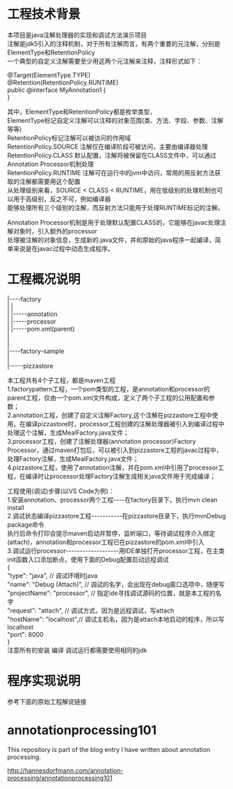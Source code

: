 # 工程技术背景
本项目是java注解处理器的实现和调试方法演示项目  
注解是jdk5引入的注释机制，对于所有注解而言，有两个重要的元注解，分别是ElementType和RetentionPolicy  
一个典型的自定义注解需要至少用这两个元注解来注释，注释形式如下：  
  
@Target(ElementType.TYPE)  
@Retention(RetentionPolicy.RUNTIME)  
public @interface MyAnnotation1 {  
}  
  
其中，ElementType和RetentionPolicy都是枚举类型，  
ElementType标记自定义注解可以注释的对象范围(类、方法、字段、参数、注解等等)  
RetentionPolicy标记注解可以被访问的作用域  
RetentionPolicy.SOURCE 注解仅在编译阶段可被访问，主要由编译器处理  
RetentionPolicy.CLASS 默认配置，注解将被保留在CLASS文件中，可以通过Annotation Processor机制处理  
RetentionPolicy.RUNTIME 注解可在运行中的jvm中访问，常用的用反射方法获取的注解都需要用这个配置  
从处理级别来看，SOURCE < CLASS < RUNTIME，用在低级别的处理机制也可以用于高级别，反之不可，例如编译器  
能够处理所有三个级别的注解，而反射方法只能用于处理RUNTIME标记的注解。  
  
Annotation Processor机制是用于处理默认配置CLASS的，它能够在javac处理注解对象时，引入额外的processor  
处理被注解的对象信息，生成新的.java文件，并和原始的java程序一起编译，简单来说是在javac过程中动态生成程序。  
  
# 工程概况说明
|----factory  
|       |  
|       |-----annotation  
|       |-----processor  
|       |-----pom.xml(parent)  
|  
|  
|----factory-sample  
        |  
        |-----pizzastore  
  
  
本工程共有4个子工程，都是maven工程  
1.factorypattern工程，一个pom类型的工程，是annotation和processor的parent工程，仅由一个pom.xml文件构成，定义了两个子工程的公用配置和参数；  
2.annotation工程，创建了自定义注解Factory,这个注解在pizzastore工程中使用，在编译pizzastore时，processor工程创建的注解处理器被引入到编译过程中处理这个注解，生成MealFactory.java文件；  
3.processor工程，创建了注解处理器(annotation processor)Factory Processor，通过maven打包后，可以被引入到pizzastore工程的javac过程中，处理Factory注解，生成MealFactory.java文件；  
4.pizzastore工程，使用了annotation注解，并在pom.xml中引用了processor工程，在编译时让processor处理Factory注解生成相关java文件用于完成编译；  
  
工程使用(调试)步骤(以VS Code为例)：  
1.安装annotation、processor两个工程----在factory目录下，执行mvn clean install  
2.调试状态编译pizzastore工程-----------在pizzastore目录下，执行mvnDebug package命令  
执行后命令打印会提示maven启动并暂停，监听端口，等待调试程序介入绑定(attach)，annotation和processor工程已在pizzastore的pom.xml中引入  
3.调试运行processor-------------------用IDE单独打开processor工程，在主类init函数入口添加断点，使用下面的Debug配置启动远程调试  
        {     
            "type": "java", // 调试环境时java  
            "name": "Debug (Attach)", // 调试的名字，会出现在debug窗口选项中，随便写  
            "projectName": "processor", // 指定ide寻找调试源码的位置，就是本工程的名字  
            "request": "attach", // 调试方式，因为是远程调试，写attach  
            "hostName": "localhost",// 调试主机名，因为是attach本地启动的程序，所以写localhost  
            "port": 8000  
        }  
注意所有的安装 编译 调试运行都需要使用相同的jdk
  
# 程序实现说明  
参考下面的原始工程解说链接  
# annotationprocessing101  
This repository is part of the blog entry I have written about annotation processing.

http://hannesdorfmann.com/annotation-processing/annotationprocessing101
